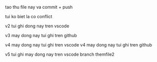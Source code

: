 tao thu file nay va commit + push

tui ko biet la co conflict

v2 tui ghi dong nay tren vscode

v3 may dong nay tui ghi tren github

v4 may dong nay tui ghi tren vscode
v4 may dong nay tui ghi tren github

v5 tui ghi may dong nay tren vscode branch themfile2

